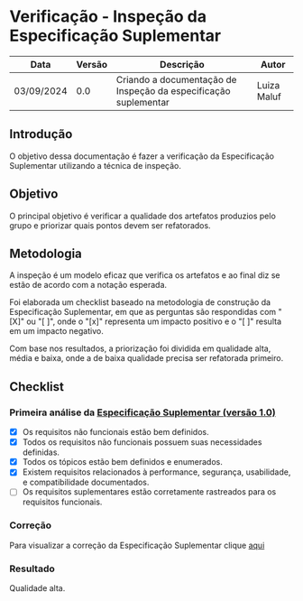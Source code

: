 # Verificação - Inspeção da Especificação Suplementar

|    Data    | Versão |      Descrição      |        Autor     |
|------------|--------|---------------------|------------------|
| 03/09/2024 |  0.0   | Criando a documentação de Inspeção da especificação suplementar | Luiza Maluf |

## Introdução

O objetivo dessa documentação é fazer a verificação da Especificação Suplementar utilizando a técnica de inspeção.

## Objetivo

O principal objetivo é verificar a qualidade dos artefatos produzios pelo grupo e priorizar quais pontos devem ser refatorados.

## Metodologia

A inspeção é um modelo eficaz que verifica os artefatos e ao final diz se estão de acordo com a notação esperada.

Foi elaborada um checklist baseado na metodologia de construção da Especificação Suplementar, em que as perguntas são respondidas com "[X]" ou "[ ]", onde o "[x]" representa um impacto positivo e o "[ ]" resulta em um impacto negativo.

Com base nos resultados, a priorização foi dividida em qualidade alta, média e baixa, onde a de baixa qualidade precisa ser refatorada primeiro.

## Checklist

### Primeira análise da [Especificação Suplementar (versão 1.0)](../modelagem/especificacao_suplementar.md)

- [x] Os requisitos não funcionais estão bem definidos.
- [x] Todos os requisitos não funcionais possuem suas necessidades definidas.
- [x] Todos os tópicos estão bem definidos e enumerados.
- [x] Existem requisitos relacionados à performance, segurança, usabilidade, e compatibilidade documentados.
- [ ] Os requisitos suplementares estão corretamente rastreados para os requisitos funcionais.

### Correção 

Para visualizar a correção da Especificação Suplementar clique [aqui](../analise/correcoes/esp_suplementar_corrigido.md)

### Resultado

Qualidade alta.